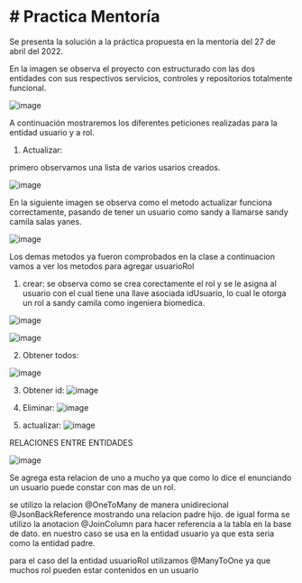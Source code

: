 # # Practica Mentoría 
Se presenta la solución a la práctica propuesta en la mentoría del 27 de abril del 2022.

En la imagen se observa el proyecto con estructurado con las dos entidades con sus respectivos servicios, controles y repositorios totalmente funcional. 

![image](https://user-images.githubusercontent.com/103125129/165660620-58df1808-bb42-4174-8a67-0e516f99ce43.png)


A continuación mostraremos los diferentes peticiones realizadas para la entidad usuario y a rol.


1. Actualizar: 


primero observamos una lista de varios usarios creados. 

![image](https://user-images.githubusercontent.com/103125129/165660880-1dfcba83-d8b8-4a16-95c2-e999ef97c4e7.png)


En la siguiente imagen se observa como el metodo actualizar funciona correctamente, pasando de tener un usuario como sandy a llamarse sandy camila salas yanes. 

![image](https://user-images.githubusercontent.com/103125129/165661075-bb6b1c29-e3e0-4084-b6c8-bb9925fd0918.png)


Los demas metodos ya fueron comprobados en la clase a continuacion vamos a ver los metodos para agregar usuarioRol 

1. crear: se observa como se crea corectamente el rol y se le asigna al usuario con el cual tiene una llave asociada idUsuario, lo cual le otorga un rol a sandy camila como ingeniera biomedica. 

 ![image](https://user-images.githubusercontent.com/103125129/165661238-4001669b-f807-4778-b94e-f2242e5a7259.png)

![image](https://user-images.githubusercontent.com/103125129/165662284-0f39d48e-3c70-4b6a-bd81-0cce54793042.png)

2. Obtener todos:

![image](https://user-images.githubusercontent.com/103125129/165661544-05eb6403-31a6-4e0d-b2e6-4bdedfb02fad.png)

 
3. Obtener id:
 ![image](https://user-images.githubusercontent.com/103125129/165661697-b2b4d230-d9f5-475d-92ef-72e936066f1f.png)

4. Eliminar:
![image](https://user-images.githubusercontent.com/103125129/165661884-c8b0d331-70de-4d65-930d-50ec4df4355a.png)
 
5. actualizar:
![image](https://user-images.githubusercontent.com/103125129/165662556-ea8087a8-748d-497b-b1c0-485314128e3a.png)

RELACIONES ENTRE ENTIDADES 

![image](https://user-images.githubusercontent.com/103125129/165662916-c3275522-54d7-4d1f-b87a-9e0816b25ab0.png)

Se agrega esta relacion de uno a mucho ya que como lo dice el enunciando un usuario puede constar con mas de un rol. 

se utilizo la relacion @OneToMany de manera unidirecional @JsonBackReference mostrando una relacion padre hijo. de igual forma se utilizo la anotacion @JoinColumn para hacer referencia a la tabla en la base de dato. en nuestro caso se usa en la entidad usuario ya que esta seria como la entidad padre. 

para el caso del la entidad usuarioRol utilizamos @ManyToOne ya que muchos rol pueden estar contenidos en un usuario


